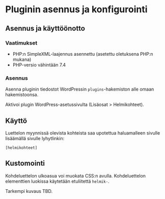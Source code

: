# Pluginin asennus ja konfigurointi

## Asennus ja käyttöönotto

### Vaatimukset

- PHP:n SimpleXML-laajennus asennettu (asetettu oletuksena PHP:n mukana)
- PHP-versio vähintään 7.4

### Asennus

Asenna pluginin tiedostot WordPressin `plugins`-hakemiston alle omaan hakemistoonsa.

Aktivoi plugin WordPress-asetussivulta (Lisäosat > Helmikohteet).

## Käyttö

Luettelon myynnissä olevista kohteista saa upotettua haluamalleen sivulle lisäämällä sivulle lyhytlinkin:

```
[helmikohteet]
````

## Kustomointi

Kohdeluettelon ulkoasua voi muokata CSS:n avulla. Kohdeluettelon elementtien luokissa käytetään etuliitettä `helmik-`.

Tarkempi kuvaus TBD.
